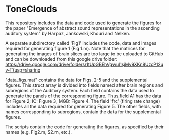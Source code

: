 # ToneClouds
This repository includes the data and code used to generate the figures for the paper "Emergence of abstract sound representations in the ascending auditory system" by Harpaz, Jankowski, Khouri and Nelken.

A separate subdirectory called 'Fig1' includes the code, data and images required for generating figure 1 (Fig 1.m). Note that the matrices for generating the images of brain slices are too large to be uploaded to GitHub and can be downloaded from this google drive folder: https://drive.google.com/drive/folders/1tUpGBEhVgwul1sjMv9XKn8UzcP12uv-T?usp=sharing

"data_figs.mat" contains the data for Figs. 2-5 and the supplemental figures. This struct array is divided into fields named after brain regions and subregions of the Auditory system. Each field contains the data used to generate the panels of the corresponding figure. Thus,field A1 has the data for Figure 2; IC: Figure 3; MGB: Figure 4. The field 'frc' (firing rate change) includes all the data required for generating Figure 5. The other fields, with names corresponding to subregions, contain the data for the supplemental figures.

The scripts contain the code for generating the figures, as specified by their names (e.g. Fig2.m, S2.m, etc.).


















